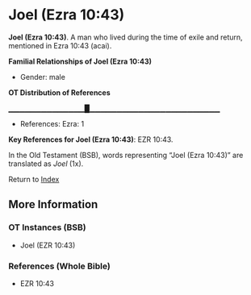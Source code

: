 # Joel (Ezra 10:43)
**Joel (Ezra 10:43)**. 
A man who lived during the time of exile and return, mentioned in Ezra 10:43 (acai). 




**Familial Relationships of Joel (Ezra 10:43)**


* Gender: male


**OT Distribution of References**

▁▁▁▁▁▁▁▁▁▁▁▁▁▁█▁▁▁▁▁▁▁▁▁▁▁▁▁▁▁▁▁▁▁▁▁▁▁▁
* References: Ezra: 1



**Key References for Joel (Ezra 10:43)**: 
EZR 10:43. 


In the Old Testament (BSB), words representing “Joel (Ezra 10:43)” are translated as 
*Joel* (1x). 




Return to [Index](00-Index.md)

## More Information

### OT Instances (BSB)

* Joel (EZR 10:43)



### References (Whole Bible)

* EZR 10:43



